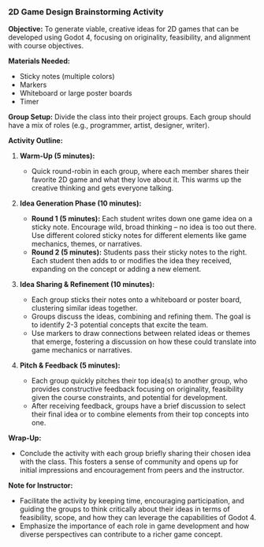 ### 2D Game Design Brainstorming Activity

**Objective:** To generate viable, creative ideas for 2D games that can be developed using Godot 4, focusing on originality, feasibility, and alignment with course objectives.

**Materials Needed:**
- Sticky notes (multiple colors)
- Markers
- Whiteboard or large poster boards
- Timer

**Group Setup:** Divide the class into their project groups. Each group should have a mix of roles (e.g., programmer, artist, designer, writer).

**Activity Outline:**

1. **Warm-Up (5 minutes):**
   - Quick round-robin in each group, where each member shares their favorite 2D game and what they love about it. This warms up the creative thinking and gets everyone talking.

2. **Idea Generation Phase (10 minutes):**
   - **Round 1 (5 minutes):** Each student writes down one game idea on a sticky note. Encourage wild, broad thinking – no idea is too out there. Use different colored sticky notes for different elements like game mechanics, themes, or narratives.
   - **Round 2 (5 minutes):** Students pass their sticky notes to the right. Each student then adds to or modifies the idea they received, expanding on the concept or adding a new element.

3. **Idea Sharing & Refinement (10 minutes):**
   - Each group sticks their notes onto a whiteboard or poster board, clustering similar ideas together.
   - Groups discuss the ideas, combining and refining them. The goal is to identify 2-3 potential concepts that excite the team.
   - Use markers to draw connections between related ideas or themes that emerge, fostering a discussion on how these could translate into game mechanics or narratives.

4. **Pitch & Feedback (5 minutes):**
   - Each group quickly pitches their top idea(s) to another group, who provides constructive feedback focusing on originality, feasibility given the course constraints, and potential for development.
   - After receiving feedback, groups have a brief discussion to select their final idea or to combine elements from their top concepts into one.

**Wrap-Up:**
- Conclude the activity with each group briefly sharing their chosen idea with the class. This fosters a sense of community and opens up for initial impressions and encouragement from peers and the instructor.

**Note for Instructor:**
- Facilitate the activity by keeping time, encouraging participation, and guiding the groups to think critically about their ideas in terms of feasibility, scope, and how they can leverage the capabilities of Godot 4.
- Emphasize the importance of each role in game development and how diverse perspectives can contribute to a richer game concept.
